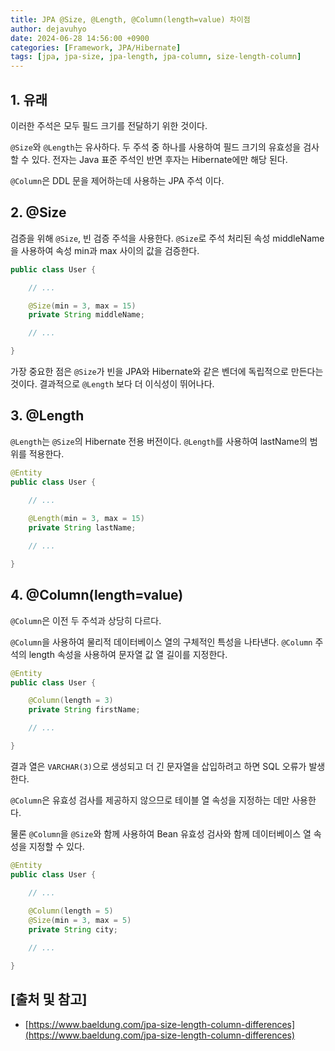 ```yaml
---
title: JPA @Size, @Length, @Column(length=value) 차이점
author: dejavuhyo
date: 2024-06-28 14:56:00 +0900
categories: [Framework, JPA/Hibernate]
tags: [jpa, jpa-size, jpa-length, jpa-column, size-length-column]
---
```


## 1. 유래
이러한 주석은 모두 필드 크기를 전달하기 위한 것이다.

`@Size`와 `@Length`는 유사하다. 두 주석 중 하나를 사용하여 필드 크기의 유효성을 검사할 수 있다. 전자는 Java 표준 주석인 반면 후자는 Hibernate에만 해당 된다.

`@Column`은 DDL 문을 제어하는데 사용하는 JPA 주석 이다.

## 2. @Size
검증을 위해 `@Size`, 빈 검증 주석을 사용한다. `@Size`로 주석 처리된 속성 middleName을 사용하여 속성 min과 max 사이의 값을 검증한다.

```java
public class User {

    // ...

    @Size(min = 3, max = 15)
    private String middleName;

    // ...

}
```

가장 중요한 점은 `@Size`가 빈을 JPA와 Hibernate와 같은 벤더에 독립적으로 만든다는 것이다. 결과적으로 `@Length` 보다 더 이식성이 뛰어나다.

## 3. @Length
`@Length`는 `@Size`의 Hibernate 전용 버전이다. `@Length`를 사용하여 lastName의 범위를 적용한다.

```java
@Entity
public class User {

    // ...
      
    @Length(min = 3, max = 15)
    private String lastName;

    // ...

}
```

## 4. @Column(length=value)
`@Column`은 이전 두 주석과 상당히 다르다.

`@Column`을 사용하여 물리적 데이터베이스 열의 구체적인 특성을 나타낸다. `@Column` 주석의 length 속성을 사용하여 문자열 값 열 길이를 지정한다.

```java
@Entity
public class User {

    @Column(length = 3)
    private String firstName;

    // ...

}
```

결과 열은 `VARCHAR(3)`으로 생성되고 더 긴 문자열을 삽입하려고 하면 SQL 오류가 발생한다.

`@Column`은 유효성 검사를 제공하지 않으므로 테이블 열 속성을 지정하는 데만 사용한다.

물론 `@Column`을 `@Size`와 함께 사용하여 Bean 유효성 검사와 함께 데이터베이스 열 속성을 지정할 수 있다.

```java
@Entity
public class User {

    // ... 
    
    @Column(length = 5)
    @Size(min = 3, max = 5)
    private String city;

    // ...

}
```

## [출처 및 참고]
* [https://www.baeldung.com/jpa-size-length-column-differences](https://www.baeldung.com/jpa-size-length-column-differences)
